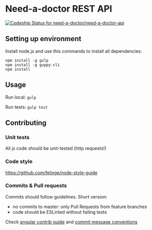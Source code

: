 # Need-a-doctor REST API

[ ![Codeship Status for need-a-doctor/need-a-doctor-api](https://codeship.com/projects/36a16ac0-cfe6-0133-11f8-52aba3b897dd/status?branch=master)](https://codeship.com/projects/141308)


## Setting up environment

Install node.js and use this commands to install all dependencies:

```
npm install -g gulp
npm install -g guppy-cli
npm install
```


## Usage

Run local: `gulp`

Run tests: `gulp test`

## Contributing

### Unit tests

All js code should be unit-tested (http requests!)

### Code style

https://github.com/felixge/node-style-guide

### Commits & Pull requests

Commits should follow guidelines. Short version:

* no commits to master: only Pull Requests from feature branches
* code should be ESLinted without failing tests

Check [angular contrib guide](https://github.com/angular/angular.js/blob/master/CONTRIBUTING.md)
and [commit message conventions](https://docs.google.com/document/d/1QrDFcIiPjSLDn3EL15IJygNPiHORgU1_OOAqWjiDU5Y/edit#)
